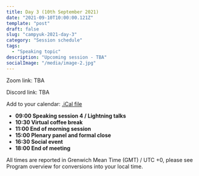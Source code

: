 ```yaml
---
title: Day 3 (10th September 2021)
date: "2021-09-10T10:00:00.121Z"
template: "post"
draft: false
slug: "campyuk-2021-day-3"
category: "Session schedule"
tags:
  - "Speaking topic"
description: "Upcoming session - TBA"
socialImage: "/media/image-2.jpg"
---
```

Zoom link: TBA

Discord link: TBA 

Add to your calendar: [.iCal file](./campyuk_2021_conference.ics)

* **09:00 Speaking session 4 / Lightning talks**
* **10:30 Virtual coffee break**
* **11:00 End of morning session**
* **15:00 Plenary panel and formal close** 
* **16:30 Social event**
* **18:00 End of meeting**

All times are reported in Grenwich Mean Time (GMT) / UTC +0, please see Program overview for conversions into your local time.